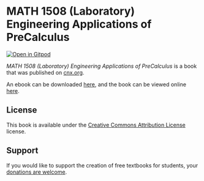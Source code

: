 # MATH 1508 (Laboratory) Engineering Applications of PreCalculus

[![Open in Gitpod](https://gitpod.io/button/open-in-gitpod.svg)](https://gitpod.io/from-referrer/)

_MATH 1508 (Laboratory) Engineering Applications of PreCalculus_ is a book that was published on [cnx.org](https://cnx.org/).

An ebook can be downloaded [here](https://github.com/cnx-user-books/cnxbook-math-1508-laboratory-engineering-applications-of-precalculus/releases/latest), and the book can be viewed online [here](https://github.com/cnx-user-books/cnxbook-math-1508-laboratory-engineering-applications-of-precalculus/releases/latest).

## License
This book is available under the [Creative Commons Attribution License](./LICENSE) license.

## Support
If you would like to support the creation of free textbooks for students, your [donations are welcome](https://riceconnect.rice.edu/donation/support-openstax-banner).
